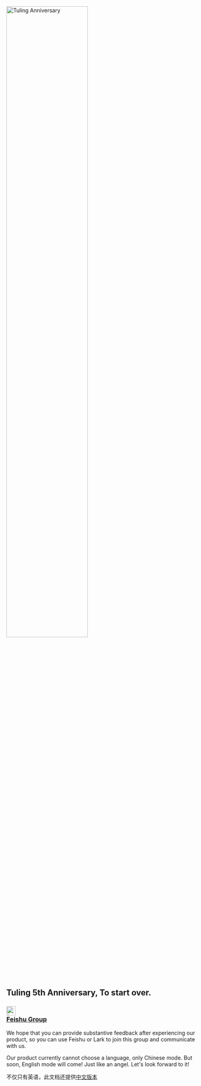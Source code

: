 <img src="http://xctmit.fun/tuling_anniversary.png" alt="Tuling Anniversary" width="65%" height="65%">

## Tuling 5th Anniversary, To start over.

### [<img src="http://xctmit.fun/lark.png" alt="Lark Logo" width="24px" height="24px"><div>Feishu Group</div>](https://applink.feishu.cn/client/chat/chatter/add_by_link?link_token=21drce32-eb2f-4250-9f44-3f3a9ccc60e5)
We hope that you can provide substantive feedback after experiencing our product, so you can use Feishu or Lark to join this group and communicate with us.  
  
Our product currently cannot choose a language, only Chinese mode. But soon, English mode will come! Just like an angel. Let's look forward to it!
  
不仅只有英语，此文档还提供[中文版本](ZH_CN.md)
